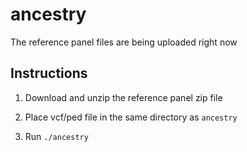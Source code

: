 # ancestry

The reference panel files are being uploaded right now

## Instructions

1. Download and unzip the reference panel zip file

2. Place vcf/ped file in the same directory as `ancestry`

3. Run `./ancestry`


